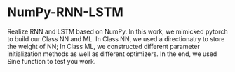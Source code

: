 # NumPy-RNN-LSTM

Realize RNN and LSTM based on NumPy. In this work, we mimicked pytorch to build our Class NN and ML. In Class NN, we used a directionatry to store the weight of NN; In Class ML, we constructed different parameter initialization methods as well as different optimizers. In the end, we used Sine function to test you work.
